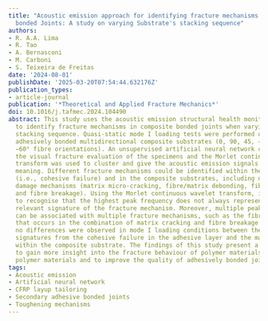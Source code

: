 ```yaml
---
title: "Acoustic emission approach for identifying fracture mechanisms in composite
  bonded Joints: A study on varying Substrate's stacking sequence"
authors:
- R. A.A. Lima
- R. Tao
- A. Bernasconi
- M. Carboni
- S. Teixeira de Freitas
date: '2024-08-01'
publishDate: '2025-03-20T07:54:44.632176Z'
publication_types:
- article-journal
publication: '*Theoretical and Applied Fracture Mechanics*'
doi: 10.1016/j.tafmec.2024.104490
abstract: This study uses the acoustic emission structural health monitoring method
  to identify fracture mechanisms in composite bonded joints when varying the substrate
  stacking sequence. Quasi-static mode I loading tests were performed on secondary
  adhesively bonded multidirectional composite substrates (0, 90, 45, −45, 60 and
  −60° fibre orientations). An unsupervised artificial neural network combined with
  the visual fracture evaluation of the specimens and the Morlet continuous wavelet
  transform was used to cluster and give the acoustic emission signals a physical
  meaning. Different fracture mechanisms could be identified within the adhesive layer
  (i.e., cohesive failure) and in the composite substrates, including non-visible
  damage mechanisms (matrix micro-cracking, fibre/matrix debonding, fibre pull-out
  and fibre breakage). Using the Morlet continuous wavelet transform, it was possible
  to recognise that the highest peak frequency does not always represent the most
  relevant signature of the fracture mechanism. Moreover, multiple peak frequencies
  can be associated with multiple fracture mechanisms, such as the fibre pull-out
  that occurs in the combination of matrix cracking and fibre breakage. Furthermore,
  no differences were observed in mode I loading conditions between the acoustic emission
  signatures from the cohesive failure in the adhesive layer and the matrix cracking
  within the composite substrate. The findings of this study present a great opportunity
  to gain more insight into the fracture behaviour of polymer materials and fibre-reinforced
  polymer materials and to improve the quality of adhesively bonded joints.
tags:
- Acoustic emission
- Artificial neural network
- CFRP layup tailoring
- Secondary adhesive bonded joints
- Toughening mechanisms
---
```

